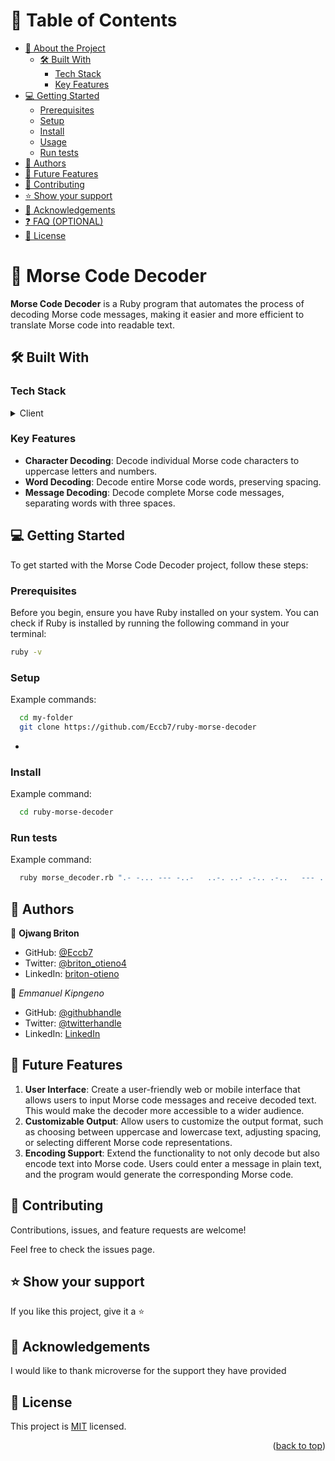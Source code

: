 # 📗 Table of Contents

- [📖 About the Project](#about-project)
  - [🛠 Built With](#built-with)
    - [Tech Stack](#tech-stack)
    - [Key Features](#key-features)
- [💻 Getting Started](#getting-started)
  - [Prerequisites](#prerequisites)
  - [Setup](#setup)
  - [Install](#install)
  - [Usage](#usage)
  - [Run tests](#run-tests)
- [👥 Authors](#authors)
- [🔭 Future Features](#future-features)
- [🤝 Contributing](#contributing)
- [⭐️ Show your support](#support)
- [🙏 Acknowledgements](#acknowledgements)
- [❓ FAQ (OPTIONAL)](#faq)
- [📝 License](#license)

# 📖 Morse Code Decoder <a name="about-project"></a>

**Morse Code Decoder** is a Ruby program that automates the process of decoding Morse code messages, making it easier and more efficient to translate Morse code into readable text.

## 🛠 Built With <a name="built-with"></a>

### Tech Stack <a name="tech-stack"></a>

<details>
  <summary>Client</summary>
  <ul>
    <li><a href="https://reactjs.org/">Ruby</a></li>
  </ul>
</details>


### Key Features <a name="key-features"></a>

- **Character Decoding**: Decode individual Morse code characters to uppercase letters and numbers.
- **Word Decoding**: Decode entire Morse code words, preserving spacing.
- **Message Decoding**: Decode complete Morse code messages, separating words with three spaces.

<!-- # 🚀 Live Demo <a name="live-demo"></a>

- [Live Demo Link](https://google.com) -->

## 💻 Getting Started <a name="getting-started"></a>

To get started with the Morse Code Decoder project, follow these steps:

### Prerequisites <a name="prerequisites"></a>

Before you begin, ensure you have Ruby installed on your system. You can check if Ruby is installed by running the following command in your terminal:

```sh
ruby -v
```

### Setup <a name="setup"></a>

Example commands:

```sh
  cd my-folder
  git clone https://github.com/Eccb7/ruby-morse-decoder
```
-
### Install <a name="install"></a>

Example command:

```sh
  cd ruby-morse-decoder
```

### Run tests <a name="run-tests"></a>

Example command:

```sh
  ruby morse_decoder.rb ".- -... --- -..-   ..-. ..- .-.. .-..   --- ..-.   .-. ..- -... .. . ..."

```
## 👥 Authors <a name="authors"></a>

👤 **Ojwang Briton**

- GitHub: [@Eccb7](https://github.com/Eccb7)
- Twitter: [@briton_otieno4](https://twitter.com/briton_otieno4)
- LinkedIn: [briton-otieno](https://linkedin.com/in/briton-otieno)


:bust_in_silhouette: *Emmanuel Kipngeno*
- GitHub: [@githubhandle](https://github.com/kkmanuu)
- Twitter: [@twitterhandle](https://twitter.com/kkmanuu)
- LinkedIn: [LinkedIn](https://www.linkedin.com/in/emmanuel-kipngeno-879370242/)

## 🔭 Future Features <a name="future-features"></a>
1. **User Interface**: Create a user-friendly web or mobile interface that allows users to input Morse code messages and receive decoded text. This would make the decoder more accessible to a wider audience.
2. **Customizable Output**: Allow users to customize the output format, such as choosing between uppercase and lowercase text, adjusting spacing, or selecting different Morse code representations.
3. **Encoding Support**: Extend the functionality to not only decode but also encode text into Morse code. Users could enter a message in plain text, and the program would generate the corresponding Morse code.

## 🤝 Contributing <a name="contributing"></a>
Contributions, issues, and feature requests are welcome!

Feel free to check the issues page.

## ⭐️ Show your support <a name="support"></a>
If you like this project, give it a ⭐️

## 🙏 Acknowledgements <a name="acknowledgements"></a>
I would like to thank microverse for the support they have provided


## 📝 License <a name="license"></a>

This project is [MIT](./LICENSE) licensed.


<p align="right">(<a href="#readme-top">back to top</a>)</p>